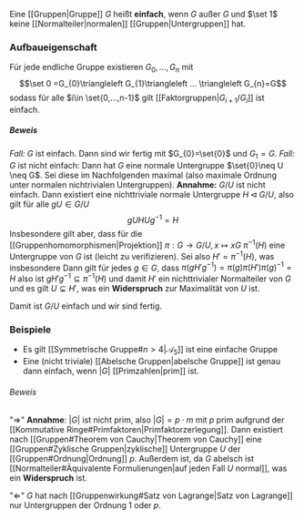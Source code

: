 Eine [[Gruppen|Gruppe]] $G$ heißt **einfach**, wenn $G$ außer $G$ und $\set 1$ keine [[Normalteiler|normalen]] [[Gruppen|Untergruppen]] hat.

### Aufbaueigenschaft
Für jede endliche Gruppe existieren $G_{0},...,G_{n}$ mit $$\set 0 =G_{0}\triangleleft G_{1}\triangleleft ... \triangleleft G_{n}=G$$sodass für alle $i\in \set{0,...,n-1}$ gilt [[Faktorgruppen|$G_{i+1}/G_{i}$]] ist einfach.
##### Beweis
*Fall:* $G$ ist einfach. Dann sind wir fertig mit $G_{0}=\set{0}$ und $G_{1}=G$. 
*Fall:* $G$ ist nicht einfach:
Dann hat $G$ eine normale Untergruppe $\set{0}\neq U \neq G$. Sei diese im Nachfolgenden maximal (also maximale Ordnung unter normalen nichtrivialen Untergruppen).
**Annahme:** $G/U$ ist nicht einfach. 
Dann existiert eine nichttriviale normale Untergruppe $H\triangleleft G/U$, also gilt für alle $gU\in G/U$$$gUHUg^{-1}=H$$Insbesondere gilt aber, dass für die [[Gruppenhomomorphismen|Projektion]] $\pi:G \rightarrow G/U,x\mapsto xG$ $\pi^{-1}(H)$ eine Untergruppe von $G$ ist (leicht zu verifizieren). Sei also $H'=\pi^{-1}(H)$, was insbesondere  Dann gilt für jedes $g\in G$, dass $\pi(gH'g^{-1})=\pi(g)\pi(H')\pi(g)^{-1}=H$ also ist $gH'g^{-1}\subseteq \pi^{-1}(H)$ und damit $H'$ ein nichttrivialer Normalteiler von $G$ und es gilt $U\subsetneq H'$, was ein **Widerspruch** zur Maximalität von $U$ ist. 

Damit ist $G/U$ einfach und wir sind fertig.
### Beispiele
- Es gilt [[Symmetrische Gruppe#$n>4$|$\mathcal{A}_5$]] ist eine einfache Gruppe
- Eine (nicht triviale) [[Abelsche Gruppen|abelsche Gruppe]] ist genau dann einfach, wenn $\lvert G\rvert$ [[Primzahlen|prim]] ist.

###### Beweis
"$\Rightarrow$"
**Annahme**: $\lvert G\rvert$ ist nicht prim, also $\lvert G\rvert=p\cdot m$ mit $p$ prim aufgrund der [[Kommutative Ringe#Primfaktoren|Primfaktorzerlegung]]. Dann existiert nach [[Gruppen#Theorem von Cauchy|Theorem von Cauchy]] eine [[Gruppen#Zyklische Gruppen|zyklische]] Untergruppe $U$ der [[Gruppen#Ordnung|Ordnung]] $p$. Außerdem ist, da $G$ abelsch ist [[Normalteiler#Äquivalente Formulierungen|auf jeden Fall $U$ normal]], was ein **Widerspruch** ist. 

"$\Leftarrow$"
$G$ hat nach [[Gruppenwirkung#Satz von Lagrange|Satz von Lagrange]] nur Untergruppen der Ordnung $1$ oder $p$. 